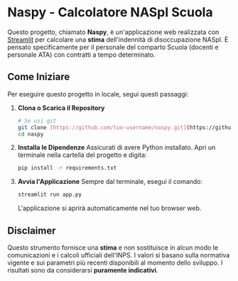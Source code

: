 # Naspy - Calcolatore NASpI Scuola

Questo progetto, chiamato **Naspy**, è un'applicazione web realizzata con [Streamlit](https://streamlit.io/) per calcolare una **stima** dell'indennità di disoccupazione NASpI. È pensato specificamente per il personale del comparto Scuola (docenti e personale ATA) con contratti a tempo determinato.


##  Come Iniziare

Per eseguire questo progetto in locale, segui questi passaggi:

1.  **Clona o Scarica il Repository**
    ```bash
    # Se usi git
    git clone [https://github.com/tuo-username/naspy.git](https://github.com/tuo-username/naspy.git)
    cd naspy
    ```

2.  **Installa le Dipendenze**
    Assicurati di avere Python installato. Apri un terminale nella cartella del progetto e digita:
    ```bash
    pip install -r requirements.txt
    ```

3.  **Avvia l'Applicazione**
    Sempre dal terminale, esegui il comando:
    ```bash
    streamlit run app.py
    ```
    L'applicazione si aprirà automaticamente nel tuo browser web.

## Disclaimer

Questo strumento fornisce una **stima** e non sostituisce in alcun modo le comunicazioni e i calcoli ufficiali dell'INPS. I valori si basano sulla normativa vigente e sui parametri più recenti disponibili al momento dello sviluppo. I risultati sono da considerarsi **puramente indicativi**.
